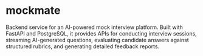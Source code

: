 # mockmate
Backend service for an AI-powered mock interview platform. Built with FastAPI and PostgreSQL, it provides APIs for conducting interview sessions, streaming AI-generated questions, evaluating candidate answers against structured rubrics, and generating detailed feedback reports.
